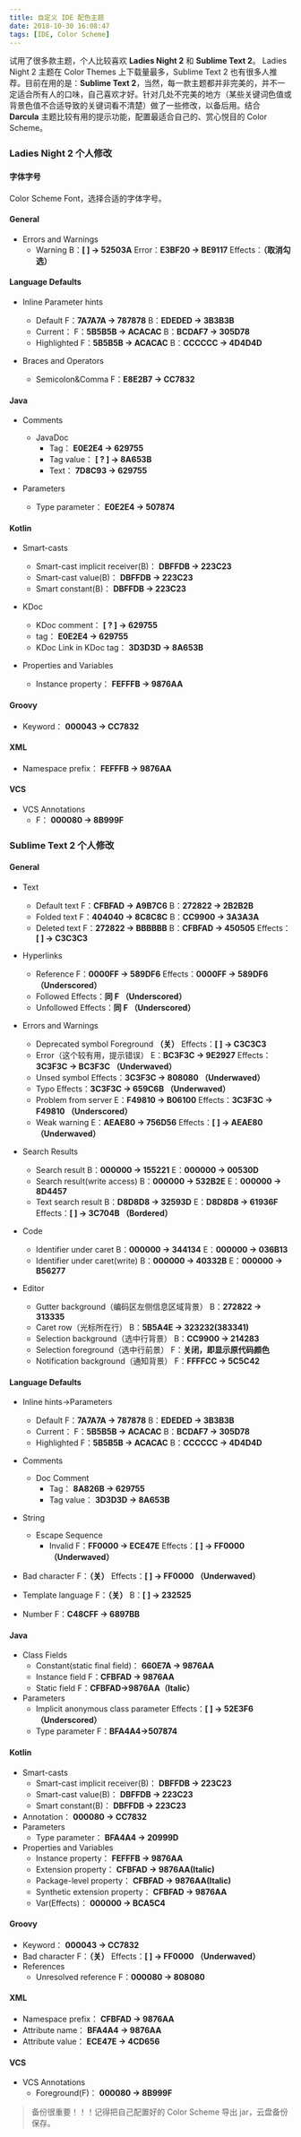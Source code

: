 ```yaml
---
title: 自定义 IDE 配色主题
date: 2018-10-30 16:08:47
tags: [IDE, Color Scheme]
---
```

试用了很多款主题，个人比较喜欢 **Ladies Night 2** 和 **Sublime Text 2**。 Ladies Night 2 主题在 Color Themes 上下载量最多，Sublime Text 2 也有很多人推荐。目前在用的是：**Sublime Text 2**，当然，每一款主题都并非完美的，并不一定适合所有人的口味，自己喜欢才好。针对几处不完美的地方（某些关键词色值或背景色值不合适导致的关键词看不清楚）做了一些修改，以备后用。结合 **Darcula** 主题比较有用的提示功能，配置最适合自己的、赏心悦目的 Color Scheme。

<!--more-->

### Ladies Night 2 个人修改
#### 字体字号
Color Scheme Font，选择合适的字体字号。

#### General
- Errors and Warnings
	- Warning
        B：**[ ] -> 52503A**
        Error：**E3BF20 -> BE9117**
        Effects：**（取消勾选）**

#### Language Defaults
- Inline Parameter hints
	- Default
		F：**7A7A7A -> 787878**
        B：**EDEDED -> 3B3B3B**
	- Current：
		 F：**5B5B5B -> ACACAC**
         B：**BCDAF7 -> 305D78**
	- Highlighted
		 F：**5B5B5B -> ACACAC**
         B：**CCCCCC -> 4D4D4D**

- Braces and Operators
	- Semicolon&Comma
		F：**E8E2B7 -> CC7832**

#### Java
- Comments
	- JavaDoc
		- Tag： **E0E2E4 -> 629755**
    	- Tag value： **[ ? ] -> 8A653B**
    	- Text： **7D8C93 -> 629755**

- Parameters
	- Type parameter： **E0E2E4 -> 507874**

#### Kotlin
- Smart-casts
	- Smart-cast implicit receiver(B)： **DBFFDB -> 223C23**
	- Smart-cast value(B)： **DBFFDB -> 223C23**
	- Smart constant(B)： **DBFFDB -> 223C23**

- KDoc
	- KDoc comment： **[ ? ] -> 629755**
	- tag： **E0E2E4 -> 629755**
	- KDoc Link in KDoc tag： **3D3D3D -> 8A653B**

- Properties and Variables
	- Instance property： **FEFFFB -> 9876AA**

#### Groovy
- Keyword： **000043 -> CC7832**

#### XML
- Namespace prefix： **FEFFFB -> 9876AA**

#### VCS
- VCS Annotations
	- F： **000080 -> 8B999F**

### Sublime Text 2 个人修改
#### General
- Text
	- Default text
		F：**CFBFAD -> A9B7C6**
		B：**272822 -> 2B2B2B**
	- Folded text
		F：**404040 -> 8C8C8C**
        B：**CC9900 -> 3A3A3A**
	- Deleted text
		F：**272822 -> BBBBBB**
        B：**CFBFAD -> 450505**
		Effects：**[ ] -> C3C3C3**
- Hyperlinks
	- Reference
		F：**0000FF -> 589DF6**
		Effects：**0000FF -> 589DF6 （Underscored）**
	- Followed
		Effects：**同 F （Underscored）**
	- Unfollowed
		Effects：**同 F （Underscored）**

- Errors and Warnings
	- Deprecated symbol
		Foreground **（关）**
		Effects：**[ ] -> C3C3C3**
	- Error（这个较有用，提示错误）
		E：**BC3F3C -> 9E2927**
		Effects：**3C3F3C -> BC3F3C （Underwaved）**
	- Unsed symbol
		Effects：**3C3F3C -> 808080 （Underwaved）**
	- Typo
		Effects：**3C3F3C -> 659C6B （Underwaved）**
	- Problem from server
		E：**F49810 -> B06100**
		Effects：**3C3F3C -> F49810 （Underscored）**
	- Weak warning
		E：**AEAE80 -> 756D56**
		Effects：**[ ] -> AEAE80 （Underwaved）**

- Search Results
	- Search result
		B：**000000 -> 155221**
		E：**000000 -> 00530D**
	- Search result(write access)
		B：**000000 -> 532B2E**
        E：**000000 -> 8D4457**
	- Text search result
		B：**D8D8D8 -> 32593D**
        E：**D8D8D8 -> 61936F**
        Effects：**[ ] -> 3C704B （Bordered）**
- Code
	- Identifier under caret
        B：**000000 -> 344134**
        E：**000000 -> 036B13**
	- Identifier under caret(write)
        B：**000000 -> 40332B**
        E：**000000 -> B56277**
- Editor
	- Gutter background（编码区左侧信息区域背景）
		B：**272822 -> 313335**
	- Caret row（光标所在行）
		B：**5B5A4E -> 323232(383341)**
	- Selection background（选中行背景）
		B：**CC9900 -> 214283**
	- Selection foreground（选中行前景）
		F：**关闭，即显示原代码颜色**
    - Notification background（通知背景）
		F：**FFFFCC -> 5C5C42**

#### Language Defaults
- Inline hints->Parameters
	- Default
		F：**7A7A7A -> 787878**
        B：**EDEDED -> 3B3B3B**
	- Current：
		 F：**5B5B5B -> ACACAC**
         B：**BCDAF7 -> 305D78**
	- Highlighted
		 F：**5B5B5B -> ACACAC**
         B：**CCCCCC -> 4D4D4D**

- Comments
    - Doc Comment
        - Tag： **8A826B -> 629755**
        - Tag value： **3D3D3D -> 8A653B**
- String
	- Escape Sequence
		- Invalid
			F：**FF0000 -> ECE47E**
            Effects：**[ ] -> FF0000 （Underwaved）**
- Bad character
	F：**（关）**
    Effects：**[ ] -> FF0000 （Underwaved）**
- Template language
	F：**（关）**
    B：**[ ] -> 232525**
- Number
	F：**C48CFF -> 6897BB**

#### Java
- Class Fields
	- Constant(static final field)： **660E7A -> 9876AA**
	- Instance field
		F：**CFBFAD -> 9876AA**
    - Static field
        F：**CFBFAD->9876AA（Italic）**
- Parameters
	- Implicit anonymous class parameter
		Effects：**[ ] -> 52E3F6 （Underscored）**
    - Type parameter
        F：**BFA4A4->507874**

#### Kotlin
- Smart-casts
	- Smart-cast implicit receiver(B)： **DBFFDB -> 223C23**
	- Smart-cast value(B)： **DBFFDB -> 223C23**
	- Smart constant(B)： **DBFFDB -> 223C23**
- Annotation： **000080 -> CC7832**
- Parameters
	- Type parameter： **BFA4A4 -> 20999D**
- Properties and Variables
	- Instance property： **FEFFFB -> 9876AA**
	- Extension property： **CFBFAD -> 9876AA(Italic)**
	- Package-level property： **CFBFAD -> 9876AA(Italic)**
	- Synthetic extension property： **CFBFAD -> 9876AA**
	- Var(Effects)： **000000 -> BCA5C4**

#### Groovy
- Keyword： **000043 -> CC7832**
- Bad character
	F：**（关）**
    Effects：**[ ] -> FF0000 （Underwaved）**
- References
	- Unresolved reference
		F：**000080 -> 808080**

#### XML
- Namespace prefix： **CFBFAD -> 9876AA**
- Attribute name： **BFA4A4 -> 9876AA**
- Attribute value： **ECE47E -> 4CD656**


#### VCS
- VCS Annotations
	- Foreground(F)： **000080 -> 8B999F**

> 备份很重要！！！记得把自己配置好的 Color Scheme 导出 jar，云盘备份保存。
